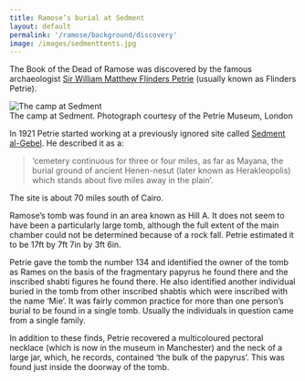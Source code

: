 ```yaml
---
title: Ramose’s burial at Sedment
layout: default
permalink: '/ramose/background/discovery'
image: /images/sedmenttents.jpg
---
```


The Book of the Dead of Ramose was discovered by the famous archaeologist [Sir William Matthew Flinders Petrie](https://en.wikipedia.org/wiki/Flinders_Petrie) (usually known as Flinders Petrie).

![The camp at Sedment]({{site.baseurl}}/images/sedmenttents.jpg)  
The camp at Sedment.  Photograph courtesy of the Petrie Museum,   London

In 1921 Petrie started working at a previously ignored site called [Sedment al-Gebel](http://www.digitalegypt.ucl.ac.uk/sedment/index.html). He described it as a:

> ‘cemetery continuous for three or four miles, as far as Mayana, the burial ground of ancient Henen-nesut (later known as Herakleopolis) which stands about five miles away in the plain’.

The site is about 70 miles south of Cairo.

Ramose’s tomb was found in an area known as Hill A. It does not seem to have been a particularly large tomb, although the full extent of the main chamber could not be determined because of a rock fall. Petrie estimated it to be 17ft by 7ft 7in by 3ft 6in.

Petrie gave the tomb the number 134 and identified the owner of the tomb as Rames on the basis of the fragmentary papyrus he found there and the inscribed shabti figures he found there. He also identified another individual buried in the tomb from other inscribed shabtis which were inscribed with the name ‘Mie’. It was fairly common practice for more than one person’s burial to be found in a single tomb. Usually the individuals in question came from a single family.

In addition to these finds, Petrie recovered a multicoloured pectoral necklace (which is now in the museum in Manchester) and the neck of a large jar, which, he records, contained ‘the bulk of the papyrus’. This was found just inside the doorway of the tomb.
